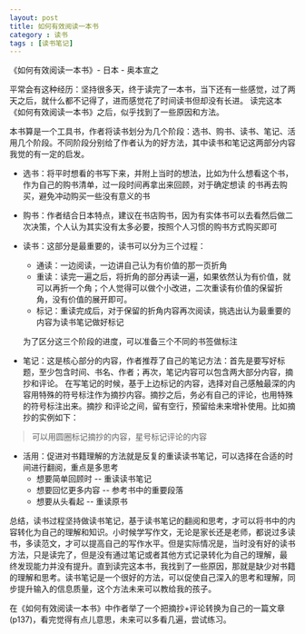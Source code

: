 ```yaml
---
layout: post
title: 如何有效阅读一本书
category : 读书
tags : [读书笔记]
---
```

《如何有效阅读一本书》- 日本 - 奥本宣之

平常会有这种经历：坚持很多天，终于读完了一本书，当下还有一些感觉，过了两天之后，就什么都不记得了，进而感觉花了时间读书但却没有长进。
读完这本《如何有效阅读一本书》之后，似乎找到了一些原因和方法。

本书算是一个工具书，作者将读书划分为几个阶段：选书、购书、读书、笔记、活用几个阶段。不同阶段分别给了作者认为的好方法，其中读书和笔记这两部分内容我觉的有一定的启发。

+ 选书：将平时想看的书写下来，并附上当时的想法，比如为什么想看这个书，作为自己的购书清单，过一段时间再拿出来回顾，对于确定想读
的书再去购买，避免冲动购买一些没有意义的书
+ 购书：作者结合日本特点，建议在书店购书，因为有实体书可以去看然后做二次决策，个人认为其实没有太多必要，按照个人习惯的购书方式购买即可
+ 读书：这部分是最重要的，读书可以分为三个过程：
    + 通读：一边阅读，一边讲自己认为有价值的那一页折角
    + 重读：读完一遍之后，将折角的部分再读一遍，如果依然认为有价值，就可以再折一个角；个人觉得可以做个小改进，二次重读有价值的保留折角，没有价值的展开即可。
    + 标记：重读完成后，对于保留的折角内容再次阅读，挑选出认为最重要的内容为读书笔记做好标记
    
    为了区分这三个阶段的进度，可以准备三个不同的书签做标注
+ 笔记：这是核心部分的内容，作者推荐了自己的笔记方法：首先是要写好标题，至少包含时间、书名、作者；再次，笔记内容可以包含两大部分内容，摘抄和评论。
在写笔记的时候，基于上边标记的内容，选择对自己感触最深的内容用特殊的符号标注作为摘抄内容。摘抄之后，务必有自己的评论，也用特殊的符号标注出来。摘抄
和评论之间，留有空行，预留给未来增补使用。比如摘抄的实例如下：
> 可以用圆圈标记摘抄的内容，星号标记评论的内容
+ 活用：促进对书籍理解的方法就是反复的重读读书笔记，可以选择在合适的时间进行翻阅，重点是多思考
    + 想要简单回顾时  -- 重读读书笔记
    + 想要回忆更多内容  -- 参考书中的重要段落
    + 想要从头看起  -- 重读原书
    
总结，读书过程坚持做读书笔记，基于读书笔记的翻阅和思考，才可以将书中的内容转化为自己的理解和知识。小时候学写作文，无论是家长还是老师，都说过多读书，多读范文，才可以提高自己的写作水平。但是实际情况是，当时没有好的读书方法，只是读完了，但是没有通过笔记或者其他方式记录转化为自己的理解，最
终发现能力并没有提升。直到读完这本书，我找到了一些原因，那就是缺少对书籍的理解和思考。读书笔记是一个很好的方法，可以促使自己深入的思考和理解，同步提升输入的信息质量，这个方法未来可以教给我的孩子。

在《如何有效阅读一本书》中作者举了一个把摘抄+评论转换为自己的一篇文章(p137)，看完觉得有点儿意思，未来可以多看几遍，尝试练习。
    